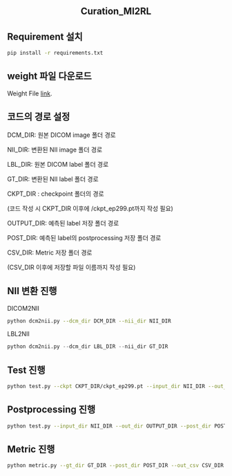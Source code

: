 <h2 align="center"> Curation_MI2RL </h2>

## Requirement 설치

```bash
pip install -r requirements.txt
```

## weight 파일 다운로드

Weight File [link]([https://drive.google.com/drive/folders/15oec7i9XpTAIcysvrjSBC2IH7KtGwxyX?usp=drive_link](https://drive.google.com/drive/folders/1ijTA32hN52WjRORh7KmdaQ_jrxyDc4qw?usp=sharing)).

## 코드의 경로 설정

DCM_DIR: 원본 DICOM image 폴더 경로

NII_DIR: 변환된 NII image 폴더 경로

LBL_DIR:  원본 DICOM label 폴더 경로

GT_DIR: 변환된 NII label 폴더 경로

CKPT_DIR : checkpoint 폴더의 경로

(코드 작성 시 CKPT_DIR 이후에 /ckpt_ep299.pt까지 작성 필요)

OUTPUT_DIR: 예측된 label 저장 폴더 경로

POST_DIR: 예측된 label의 postprocessing 저장 폴더 경로

CSV_DIR: Metric 저장 폴더 경로

(CSV_DIR 이후에 저장할 파일 이름까지 작성 필요)

## NII 변환 진행

DICOM2NII
```bash
python dcm2nii.py --dcm_dir DCM_DIR --nii_dir NII_DIR
```
LBL2NII
```python
python dcm2nii.py --dcm_dir LBL_DIR --nii_dir GT_DIR
```

## Test 진행

```bash
python test.py --ckpt CKPT_DIR/ckpt_ep299.pt --input_dir NII_DIR --out_dir OUTPUT_DIR
```

## Postprocessing 진행

```bash
python test.py --input_dir NII_DIR --out_dir OUTPUT_DIR --post_dir POST_DIR
```

## Metric 진행

```bash
python metric.py --gt_dir GT_DIR --post_dir POST_DIR --out_csv CSV_DIR
```
